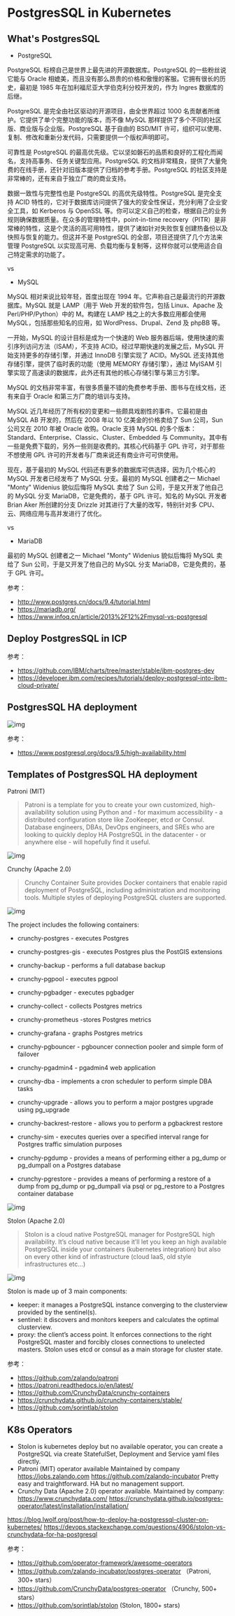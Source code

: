 # PostgresSQL in Kubernetes

## What's PostgresSQL

- PostgreSQL

PostgreSQL 标榜自己是世界上最先进的开源数据库。PostgreSQL 的一些粉丝说它能与 Oracle 相媲美，而且没有那么昂贵的价格和傲慢的客服。它拥有很长的历史，最初是 1985 年在加利福尼亚大学伯克利分校开发的，作为 Ingres 数据库的后继。

PostgreSQL 是完全由社区驱动的开源项目，由全世界超过 1000 名贡献者所维护。它提供了单个完整功能的版本，而不像 MySQL 那样提供了多个不同的社区版、商业版与企业版。PostgreSQL 基于自由的 BSD/MIT 许可，组织可以使用、复制、修改和重新分发代码，只需要提供一个版权声明即可。

可靠性是 PostgreSQL 的最高优先级。它以坚如磐石的品质和良好的工程化而闻名，支持高事务、任务关键型应用。PostgreSQL 的文档非常精良，提供了大量免费的在线手册，还针对旧版本提供了归档的参考手册。PostgreSQL 的社区支持是非常棒的，还有来自于独立厂商的商业支持。

数据一致性与完整性也是 PostgreSQL 的高优先级特性。PostgreSQL 是完全支持 ACID 特性的，它对于数据库访问提供了强大的安全性保证，充分利用了企业安全工具，如 Kerberos 与 OpenSSL 等。你可以定义自己的检查，根据自己的业务规则确保数据质量。在众多的管理特性中，point-in-time recovery（PITR）是非常棒的特性，这是个灵活的高可用特性，提供了诸如针对失败恢复创建热备份以及快照与恢复的能力。但这并不是 PostgreSQL 的全部，项目还提供了几个方法来管理 PostgreSQL 以实现高可用、负载均衡与复制等，这样你就可以使用适合自己特定需求的功能了。

vs

- MySQL

MySQL 相对来说比较年轻，首度出现在 1994 年。它声称自己是最流行的开源数据库。MySQL 就是 LAMP（用于 Web 开发的软件包，包括 Linux、Apache 及 Perl/PHP/Python）中的 M。构建在 LAMP 栈之上的大多数应用都会使用 MySQL，包括那些知名的应用，如 WordPress、Drupal、Zend 及 phpBB 等。

一开始，MySQL 的设计目标是成为一个快速的 Web 服务器后端，使用快速的索引序列访问方法（ISAM），不支持 ACID。经过早期快速的发展之后，MySQL 开始支持更多的存储引擎，并通过 InnoDB 引擎实现了 ACID。MySQL 还支持其他存储引擎，提供了临时表的功能（使用 MEMORY 存储引擎），通过 MyISAM 引擎实现了高速读的数据库，此外还有其他的核心存储引擎与第三方引擎。

MySQL 的文档非常丰富，有很多质量不错的免费参考手册、图书与在线文档，还有来自于 Oracle 和第三方厂商的培训与支持。

MySQL 近几年经历了所有权的变更和一些颇具戏剧性的事件。它最初是由 MySQL AB 开发的，然后在 2008 年以 10 亿美金的价格卖给了 Sun 公司，Sun 公司又在 2010 年被 Oracle 收购。Oracle 支持 MySQL 的多个版本：Standard、Enterprise、Classic、Cluster、Embedded 与 Community。其中有一些是免费下载的，另外一些则是收费的。其核心代码基于 GPL 许可，对于那些不想使用 GPL 许可的开发者与厂商来说还有商业许可可供使用。

现在，基于最初的 MySQL 代码还有更多的数据库可供选择，因为几个核心的 MySQL 开发者已经发布了 MySQL 分支。最初的 MySQL 创建者之一 Michael "Monty" Widenius 貌似后悔将 MySQL 卖给了 Sun 公司，于是又开发了他自己的 MySQL 分支 MariaDB，它是免费的，基于 GPL 许可。知名的 MySQL 开发者 Brian Aker 所创建的分支 Drizzle 对其进行了大量的改写，特别针对多 CPU、云、网络应用与高并发进行了优化。

vs

- MariaDB

最初的 MySQL 创建者之一 Michael "Monty" Widenius 貌似后悔将 MySQL 卖给了 Sun 公司，于是又开发了他自己的 MySQL 分支 MariaDB，它是免费的，基于 GPL 许可。


参考：
 
 - http://www.postgres.cn/docs/9.4/tutorial.html
 - https://mariadb.org/
 - https://www.infoq.cn/article/2013%2F12%2Fmysql-vs-postgresql

 
 
## Deploy PostgresSQL in ICP
 
参考：
 
 - https://github.com/IBM/charts/tree/master/stable/ibm-postgres-dev
 - https://developer.ibm.com/recipes/tutorials/deploy-postgresql-into-ibm-cloud-private/
 
 
## PostgresSQL HA deployment
 
![img](https://raw.githubusercontent.com/huoqifeng/document/master/k8s/postgresInK8s.imgs/ha-options.png)


参考：

 - https://www.postgresql.org/docs/9.5/high-availability.html
	

## Templates of PostgresSQL HA deployment


Patroni (MIT)

> Patroni is a template for you to create your own customized, high-availability solution using Python and - for maximum accessibility - a distributed configuration store like ZooKeeper, etcd or Consul. Database engineers, DBAs, DevOps engineers, and SREs who are looking to quickly deploy HA PostgreSQL in the datacenter - or anywhere else - will hopefully find it useful.

![img](https://raw.githubusercontent.com/huoqifeng/document/master/k8s/postgresInK8s.imgs/ha-patroni.png) 


Crunchy (Apache 2.0)

> Crunchy Container Suite provides Docker containers that enable rapid deployment of PostgreSQL, including administration and monitoring tools. Multiple styles of deploying PostgreSQL clusters are supported.

![img](https://raw.githubusercontent.com/huoqifeng/document/master/k8s/postgresInK8s.imgs/ha-crunchy.png) 

The project includes the following containers:

- crunchy-postgres - executes Postgres

- crunchy-postgres-gis - executes Postgres plus the PostGIS extensions

- crunchy-backup - performs a full database backup

- crunchy-pgpool - executes pgpool

- crunchy-pgbadger - executes pgbadger

- crunchy-collect - collects Postgres metrics

- crunchy-prometheus -stores Postgres metrics

- crunchy-grafana - graphs Postgres metrics

- crunchy-pgbouncer - pgbouncer connection pooler and simple form of failover

- crunchy-pgadmin4 - pgadmin4 web application

- crunchy-dba - implements a cron scheduler to perform simple DBA tasks

- crunchy-upgrade - allows you to perform a major postgres upgrade using pg_upgrade

- crunchy-backrest-restore - allows you to perform a pgbackrest restore

- crunchy-sim - executes queries over a specified interval range for Postgres traffic simulation purposes

- crunchy-pgdump - provides a means of performing either a pg_dump or pg_dumpall on a Postgres database

- crunchy-pgrestore - provides a means of performing a restore of a dump from pg_dump or pg_dumpall via psql or pg_restore to a Postgres container database

![img](https://raw.githubusercontent.com/huoqifeng/document/master/k8s/postgresInK8s.imgs/ha-crunchy1.png) 


Stolon (Apache 2.0)

> Stolon is a cloud native PostgreSQL manager for PostgreSQL high availability. It’s cloud native because it’ll let you keep an high available PostgreSQL inside your containers (kubernetes integration) but also on every other kind of infrastructure (cloud IaaS, old style infrastructures etc…)

![img](https://raw.githubusercontent.com/huoqifeng/document/master/k8s/postgresInK8s.imgs/ha-stolon.png) 

Stolon is made up of 3 main components:

- keeper: it manages a PostgreSQL instance converging to the clusterview provided by the sentinel(s).
- sentinel: it discovers and monitors keepers and calculates the optimal clusterview.
- proxy: the client’s access point. It enforces connections to the right PostgreSQL master and forcibly closes connections to unelected masters.
Stolon uses etcd or consul as a main storage for cluster state.


参考：

 - https://github.com/zalando/patroni
 - https://patroni.readthedocs.io/en/latest/
 - https://github.com/CrunchyData/crunchy-containers
 - https://crunchydata.github.io/crunchy-containers/stable/
 - https://github.com/sorintlab/stolon
 

## K8s Operators 

- Stolon is kubernetes deploy but no available operator, you can create a PostgreSQL via create StatefulSet, Deployment and Service yaml files directly. 
- Patroni (MIT)
  operator available
  Maintained by company https://jobs.zalando.com
  https://github.com/zalando-incubator
  Pretty easy and traightforward. HA but no management support.
- Crunchy Data (Apache 2.0)
  operator available. 
  Maintained by company: https://www.crunchydata.com/
  https://crunchydata.github.io/postgres-operator/latest/installation/installation/

https://blog.lwolf.org/post/how-to-deploy-ha-postgressql-cluster-on-kubernetes/
https://devops.stackexchange.com/questions/4906/stolon-vs-crunchydata-for-ha-postgresql

参考：

 - https://github.com/operator-framework/awesome-operators
 - https://github.com/zalando-incubator/postgres-operator （Patroni, 300+ stars）
 - https://github.com/CrunchyData/postgres-operator （Crunchy, 500+ stars）
 - https://github.com/sorintlab/stolon  (Stolon, 1800+ stars)